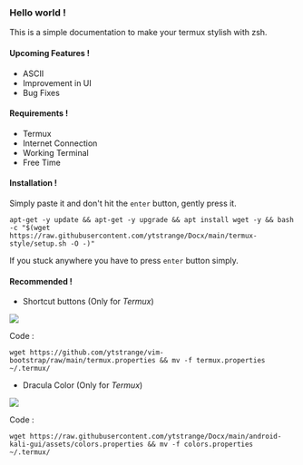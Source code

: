 ### Hello world !
This is a simple documentation to make your termux stylish with zsh.

#### Upcoming Features !
* ASCII
* Improvement in UI
* Bug Fixes

#### Requirements !
* Termux
* Internet Connection
* Working Terminal
* Free Time

#### Installation !
Simply paste it and don't hit the `enter` button, gently press it.
```shell
apt-get -y update && apt-get -y upgrade && apt install wget -y && bash -c "$(wget https://raw.githubusercontent.com/ytstrange/Docx/main/termux-style/setup.sh -O -)"
```

If you stuck anywhere you have to press `enter` button  simply.

#### Recommended !
* Shortcut buttons (Only for *Termux*)
<img src=https://github.com/ytstrange/vim-bootstrap/blob/da34adb04dec35ade0162e5078be60d5f944a056/buttons.jpg>

Code :
```shell
wget https://github.com/ytstrange/vim-bootstrap/raw/main/termux.properties && mv -f termux.properties ~/.termux/
```

* Dracula Color (Only for *Termux*)

<img src=https://github.com/ytstrange/Docx/blob/6069d67d500901e0ad9ac8acd102b73e1cd0ba82/android-userland-style/assets/dracula-color.jpg>

Code :
```shell
wget https://raw.githubusercontent.com/ytstrange/Docx/main/android-kali-gui/assets/colors.properties && mv -f colors.properties ~/.termux/
```
